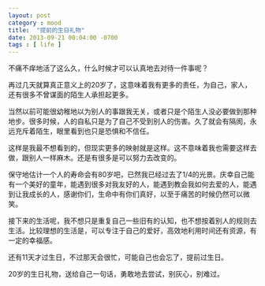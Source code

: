 ```yaml
---
layout: post
category : mood
title:  "提前的生日礼物"
date: 2013-09-21 00:04:00 -0700
tags : [ life ]
---
```

不痛不痒地活了这么久，什么时候才可以认真地去对待一件事呢？
<!-- more -->

再过几天就算真正意义上的20岁了，这意味着我有更多的责任，为自己，家人，还有很多不曾谋面的陌生人承担起更多。

当然以前可能很幼稚地以为别人的事跟我无关，或者只是个陌生人没必要做到那种地步。很多时候，人的自私只是为了自己不受到别人的伤害。久了就会有隔阂，永远充斥着陌生，眼里看到也只是恐惧和不信任。

这样是我最不想看到的，但现实更多的映射就是这样。这不意味着我也需要这样去做，跟别人一样麻木。还是有很多是可以努力去改变的。

保守地估计一个人的寿命会有80岁吧，已然我已经过去了1/4的光景。庆幸自己能有一个美好的童年，能遇到很多对我友好的人，能遇到教会我如何去爱的人，能遇到让我成长的人，感谢你们，生命中有你们真好，以至于痛苦的时候仍然可以微笑。

接下来的生活呢，我不想只是重复自己一些旧有的认知，也不想按着别人的规则去生活。比较理想的生活是，可以专注于自己的爱好，高效地利用时间还有资源，有一定的幸福感。

还有11天才过生日，不过那天会很忙，可能自己也会忘了，提前过生日。

20岁的生日礼物，送给自己一句话，勇敢地去尝试，别灰心，别难过。
